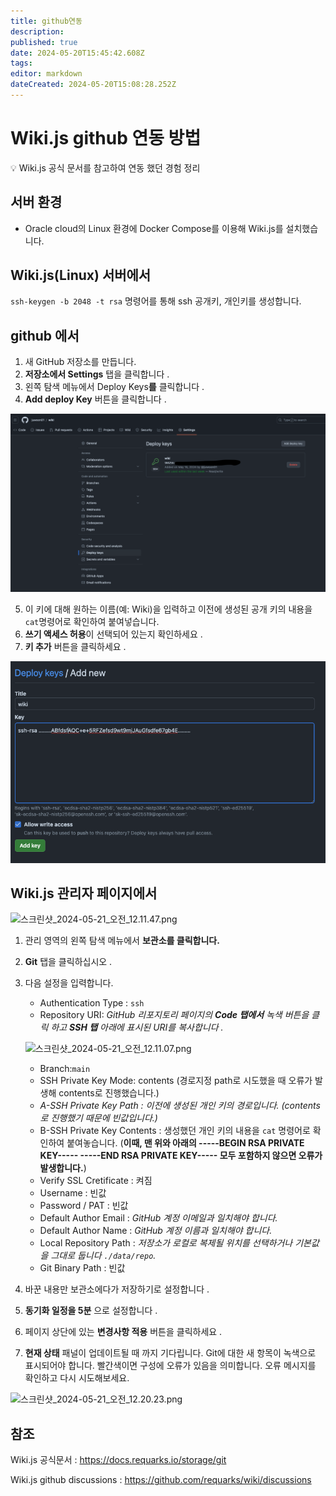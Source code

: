 ```yaml
---
title: github연동
description: 
published: true
date: 2024-05-20T15:45:42.608Z
tags: 
editor: markdown
dateCreated: 2024-05-20T15:08:28.252Z
---
```


# Wiki.js github 연동 방법

<aside>
💡 Wiki.js 공식 문서를 참고하여 연동 했던 경험 정리

</aside>

## 서버 환경

- Oracle cloud의 Linux 환경에 Docker Compose를 이용해 Wiki.js를 설치했습니다.

## Wiki.js(Linux) 서버에서

`ssh-keygen -b 2048 -t rsa`  명령어를 통해 ssh 공개키, 개인키를 생성합니다.

## github 에서

1. 새 GitHub 저장소를 만듭니다.
2. **저장소에서 Settings** 탭을 클릭합니다 .
3. 왼쪽 탐색 메뉴에서 Deploy Keys**를** 클릭합니다 .
4. **Add deploy Key** 버튼을 클릭합니다 .

![untitled_(2).png](/untitled_(2).png)

5. 이 키에 대해 원하는 이름(예: Wiki)을 입력하고 이전에 생성된 공개 키의 내용을 `cat`명령어로 확인하여 붙여넣습니다. 
6. **쓰기 액세스 허용**이 선택되어 있는지 확인하세요 .
7. **키 추가** 버튼을 클릭하세요 .

![untitled_(3).png](/untitled_(3).png)

## Wiki.js 관리자 페이지에서

![스크린샷_2024-05-21_오전_12.11.47.png](/스크린샷_2024-05-21_오전_12.11.47.png)

1. 관리 영역의 왼쪽 탐색 메뉴에서 **보관소를 클릭합니다.**
2. **Git** 탭을 클릭하십시오 .
3. 다음 설정을 입력합니다.
    - Authentication Type : `ssh`
    - Repository URI: *GitHub 리포지토리 페이지의 **Code 탭에서** 녹색 버튼을 클릭 하고 **SSH 탭** 아래에 표시된 URI를 복사합니다 .*
    
    ![스크린샷_2024-05-21_오전_12.11.07.png](/스크린샷_2024-05-21_오전_12.11.07.png)
    
    - Branch:`main`
    - SSH Private Key Mode: contents (경로지정 path로 시도했을 때 오류가 발생해 contents로 진행했습니다.)
    - *A-SSH Private Key Path : 이전에 생성된 개인 키의 경로입니다. (contents로 진행했기 때문에 빈값입니다.)*
    - B-SSH Private Key Contents : 생성했던 개인 키의 내용을 `cat` 명령어로 확인하여 붙여놓습니다. (**이때, 맨 위와 아래의 -----BEGIN RSA PRIVATE KEY----- -----END RSA PRIVATE KEY----- 모두 포함하지 않으면 오류가 발생합니다.**)
    - Verify SSL Cretificate : 켜짐
    - Username : 빈값
    - Password / PAT : 빈값
    - Default Author Email : *GitHub 계정 이메일과 일치해야 합니다.*
    - Default Author Name : *GitHub 계정 이름과 일치해야 합니다.*
    - Local Repository Path : *저장소가 로컬로 복제될 위치를 선택하거나 기본값을 그대로 둡니다 `./data/repo`.*
    - Git Binary Path : 빈값
4. 바꾼 내용만 보관소에다가 저장하기로 설정합니다 .
5. **동기화 일정을 5분** 으로 설정합니다 .
6. 페이지 상단에 있는 **변경사항 적용** 버튼을 클릭하세요 .
7. **현재 상태** 패널이 업데이트될 때 까지 기다립니다. Git에 대한 새 항목이 녹색으로 표시되어야 합니다. 빨간색이면 구성에 오류가 있음을 의미합니다. 오류 메시지를 확인하고 다시 시도해보세요.

![스크린샷_2024-05-21_오전_12.20.23.png](/스크린샷_2024-05-21_오전_12.20.23.png)

## 참조

Wiki.js 공식문서 : https://docs.requarks.io/storage/git

Wiki.js github discussions : https://github.com/requarks/wiki/discussions